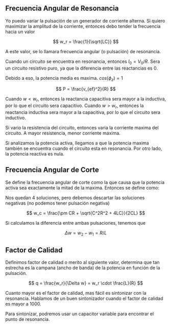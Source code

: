 ## Frecuencia Angular de Resonancia

Yo puedo variar la pulsación de un generador de corriente alterna. Si quiero maximizar la amplitud de la corriente, entonces debo tender la frecuencia hacia un valor

$$
w_r = \frac{1}{\sqrt{LC}}
$$

A este valor, se lo llamara frecuencia angular (o pulsación) de resonancia.

Cuando un circuito se encuentra en resonancia, entonces $I_0 = V_0 / R$. Sera un circuito resistivo puro, ya que la diferencia entre las reactancias es $0$.

Debido a eso, la potencia media es maxima. $cos(\phi_z) = 1$

$$
P = \frac{v_{ef}^2}{R}
$$

Cuando $w < w_r$, entonces la reactancia capacitiva sera mayor a la inductiva, por lo que el circuito sera capacitivo. Cuando $w > w_r$, entonces la reactancia inductiva sera mayor a la capacitiva, por lo que el circuito sera inductivo.

Si vario la resistencia del circuito, entonces varia la corriente maxima del circuito. A mayor resistencia, menor corriente maxima.

Si analizamos la potencia activa, llegamos a que la potencia maxima también se encuentra cuando el circuito esta en resonancia. Por otro lado, la potencia reactiva es nula.

## Frecuencia Angular de Corte

Se define la frecuencia angular de corte como la que causa que la potencia activa sea exactamente la mitad de la maxima. Entonces se define como:

Nos quedan 4 soluciones, pero debemos descartar las soluciones negativas (no podemos tener pulsación negativa)

$$
w_c = \frac{\pm CR + \sqrt{C^2R^2 + 4LC}}{2CL}
$$

Si calculamos la diferencia entre ambas pulsaciones, tenemos que

$$
\Delta w = w_2 - w_1 = R/L
$$

## Factor de Calidad

Definimos factor de calidad o merito al siguiente valor, determina que tan estrecha es la campana (ancho de banda) de la potencia en función de la pulsación.

$$
q = \frac{w_r}{\Delta w} = w_r \cdot \frac{L}{R}
$$

Cuanto mayor es el factor de calidad, mas fácil es sintonizar con la resonancia. Hablamos de un buen sintonizador cuando el factor de calidad es mayor a $1000$.

Para sintonizar, podremos usar un capacitor variable para encontrar el punto de resonancia.
